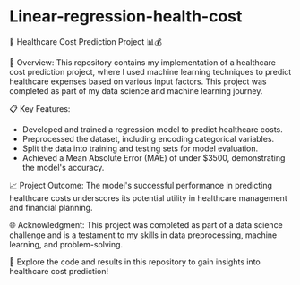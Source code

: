 # Linear-regression-health-cost

🏥 Healthcare Cost Prediction Project 📊💰

🚀 Overview:
This repository contains my implementation of a healthcare cost prediction project, where I used machine learning techniques to predict healthcare expenses based on various input factors. This project was completed as part of my data science and machine learning journey.

📋 Key Features:
- Developed and trained a regression model to predict healthcare costs.
- Preprocessed the dataset, including encoding categorical variables.
- Split the data into training and testing sets for model evaluation.
- Achieved a Mean Absolute Error (MAE) of under $3500, demonstrating the model's accuracy.


📈 Project Outcome:
The model's successful performance in predicting healthcare costs underscores its potential utility in healthcare management and financial planning.

🌐 Acknowledgment:
This project was completed as part of a data science challenge and is a testament to my skills in data preprocessing, machine learning, and problem-solving.

🔗 Explore the code and results in this repository to gain insights into healthcare cost prediction!

